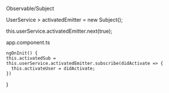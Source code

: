 Observable/Subject

UserService > activatedEmitter = new Subject<boolean>();
  
this.userService.activatedEmitter.next(true);
  
 app.component.ts
  
    ngOnInit() {
    this.activatedSub = this.userService.activatedEmitter.subscribe(didActivate => {
      this.activateUser = didActivate;
    })
  }
